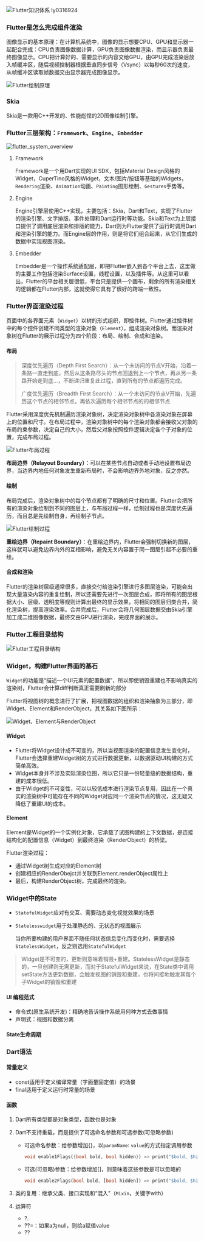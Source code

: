 ![Flutter知识体系](https://static001.geekbang.org/resource/image/99/64/9959006fe52706a123cc7fc596346064.jpg) ly0316924

### Flutter是怎么完成组件渲染

图像显示的基本原理：在计算机系统中，图像的显示想要CPU、GPU和显示器一起配合完成：CPU负责图像数据计算，GPU负责图像数据渲染，而显示器负责最终图像显示。CPU把计算好的、需要显示的内容交给GPU，由GPU完成渲染后放入帧缓冲区，随后视频控制器根据垂直同步信号（Vsync）以每秒60次的速度，从帧缓冲区读取帧数据交由显示器完成图像显示。

![Flutter绘制原理](https://static001.geekbang.org/resource/image/95/2a/95cb258c9103e05398f9c97a1113072a.png)

### Skia

Skia是一款用C++开发的、性能彪悍的2D图像绘制引擎。

### Flutter三层架构：`Framework`、`Engine`、`Embedder`

![flutter_system_overview](http://ucoon.tech/MyBlogImg/flutter_system_overview.png)

1. Framework

   Framework是一个用Dart实现的UI SDK，包括Material Design风格的Widget，CuperTino风格的Widget，文本/图片/按钮等基础的Widgets，`Rendering`渲染、`Animation`动画、`Painting`图形绘制、`Gestures`手势等。

2. Engine

   Engine引擎层使用C++实现，主要包括：Skia，Dart和Text，实现了Flutter的渲染引擎、文字排版、事件处理和Dart运行时等功能。Skia和Text为上层接口提供了调用底层渲染和排版的能力，Dart则为Flutter提供了运行时调用Dart和渲染引擎的能力。而Engine层的作用，则是将它们组合起来，从它们生成的数据中实现视图渲染。

3. Embedder

   Embedder是一个操作系统适配层，即把Flutter嵌入到各个平台上去，这里做的主要工作包括渲染Surface设置，线程设置，以及插件等。从这里可以看出，Flutter的平台相关层很低，平台只是提供一个画布，剩余的所有渲染相关的逻辑都在Flutter内部，这就使得它具有了很好的跨端一致性。

### Flutter界面渲染过程

页面中的各界面元素（`Widget`）以树的形式组织，即控件树。Flutter通过控件树中的每个控件创建不同类型的渲染对象（`Element`），组成渲染对象树。而渲染对象树在Flutter的展示过程分为四个阶段：布局、绘制、合成和渲染。

#### 布局

>深度优先遍历（Depth First Search）：从一个未访问的节点V开始，沿着一条路一直走到底，然后从这条路尽头的节点回退到上一个节点，再从另一条路开始走到底...，不断递归重复此过程，直到所有的节点都遍历完成。
>
>广度优先遍历（Breadth First Search）：从一个未访问的节点V开始，先遍历这个节点的相邻节点，再依次遍历每个相邻节点的的相邻节点

Flutter采用深度优先机制遍历渲染对象树，决定渲染对象树中各渲染对象在屏幕上的位置和尺寸。在布局过程中，渲染对象树中的每个渲染对象都会接收父对象的布局约束参数，决定自己的大小，然后父对象按照控件逻辑决定各个子对象的位置，完成布局过程。

![Flutter布局过程](https://static001.geekbang.org/resource/image/f9/00/f9e6bbf06231fbad54ed11ef291e8d00.png)

**布局边界（Relayout Boundary）**：可以在某些节点自动或者手动地设置布局边界，当边界内地任何对象发生重新布局时，不会影响边界外地对象，反之亦然。

#### 绘制

布局完成后，渲染对象树中的每个节点都有了明确的尺寸和位置。Flutter会把所有的渲染对象绘制到不同的图层上，与布局过程一样，绘制过程也是深度优先遍历，而且总是先绘制自身，再绘制子节点。

![Flutter绘制过程](https://static001.geekbang.org/resource/image/8c/b8/8c1d612990d9ada0508c5a41c9e4cab8.png)

**重绘边界（Repaint Boundary）**：在重绘边界内，Flutter会强制切换新的图层，这样就可以避免边界内外的互相影响，避免无关内容置于同一图层引起不必要的重绘。

#### 合成和渲染

Flutter的渲染树层级通常很多，直接交付给渲染引擎进行多图层渲染，可能会出现大量渲染内容的重复绘制，所以还需要先进行一次图层合成，即将所有的图层根据大小、层级、透明度等规则计算出最终的显示效果，将相同的图层归类合并，简化渲染树，提高渲染效率。合并完成后，Flutter会将几何图层数据交由Skia引擎加工成二维图像数据，最终交由GPU进行渲染，完成界面的展示。

### Flutter工程目录结构

![Flutter工程目录结构](https://static001.geekbang.org/resource/image/e7/fc/e7ecbd5c21895e396c14154b2f226dfc.png)

### Widget，构建Flutter界面的基石

`Widget`的功能是“描述一个UI元素的配置数据”，所以即使销毁重建也不影响真实的渲染树，Flutter会计算diff判断真正需要刷新的部分

Flutter将视图树的概念进行了扩展，把视图数据的组织和渲染抽象为三部分，即Widget、Element和RenderObject，其关系如下图所示：

![Widget、Element与RenderObject](https://static001.geekbang.org/resource/image/b4/c9/b4ae98fe5b4c9a7a784c916fd140bbc9.png)

#### Widget

- Flutter将Widget设计成不可变的，所以当视图渲染的配置信息发生变化时，Flutter会选择重建Widget树的方式进行数据更新，以数据驱动UI构建的方式简单高效。
- Widget本身并不涉及实际渲染位图，所以它只是一份轻量级的数据结构，重建的成本很低。
- 由于Widget的不可变性，可以以较低成本进行渲染节点复用，因此在一个真实的渲染树中可能存在不同的Widget对应同一个渲染节点的情况，这无疑又降低了重建UI的成本。

#### Element

Element是Widget的一个实例化对象，它承载了试图构建的上下文数据，是连接结构化的配置信息（Widget）到最终渲染（RenderObject）的桥梁。

Flutter渲染过程：

- 通过Widget树生成对应的Element树
- 创建相应的RenderObejct并关联到Element.renderObject属性上
- 最后，构建RenderObject树，完成最终的渲染。

### Widget中的State

- `StatefulWidget`应对有交互、需要动态变化视觉效果的场景

- `Statelesswidget`用于处理静态的、无状态的视图展示

  当你所要构建的用户界面不随任何状态信息变化而变化时，需要选择`StatelessWidget`，反之则选用`StatefulWidget`

>Widget是不可变的，更新则意味着销毁+重建。StatelessWidget是静态的，一旦创建则无需更新，而对于StatefulWidget来说，在State类中调用setState方法更新数据，会触发视图的销毁和重建，也将间接地触发其每个子Widget的销毁和重建

#### UI 编程范式

- 命令式(原生系统开发)：精确地告诉操作系统用何种方式去做事情
- 声明式：视图和数据分离

#### State生命周期



### Dart语法

#### 常量定义

- const适用于定义编译常量（字面量固定值）的场景
- final适用于定义运行时常量的场景

#### 函数

1. Dart所有类型都是对象类型，函数也是对象

2. Dart不支持重载，而是提供了可选命名参数和可选参数(可忽略参数)

   - 可选命名参数：给参数增加{}，以`paramName`:  `value`的方式指定调用参数

     ```dart
     void enable1Flags({bool bold, bool hidden}) => print("$bold, $hidden");
     ```

   - 可选(可忽略)参数：给参数增加[]，则意味着这些参数是可以忽略的

     ```dart
     void enable2Flags(bool bold, [bool hidden]) => print("$bold, $hidden");
     ```

3. 类的复用：继承父类、接口实现和“混入”（`Mixin`，关键字with）

4. 运算符

   - ?.
   - ??=：如果a为null，则给a赋值value
   - ??

   

